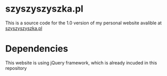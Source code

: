 # szyszyszyszka.pl
This is a source code for the 1.0 version of my personal website avalible at [szyszyszyszka.pl](https://szyszyszyszka.pl)

# Dependencies
This website is using jQuery framework, which is already incuded in this repository
